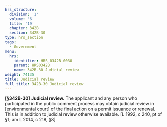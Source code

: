 ```yaml
---
hrs_structure:
  division: '1'
  volume: '6'
  title: '19'
  chapter: 342B
  section: 342B-30
type: hrs_section
tags:
  - Government
menu:
  hrs:
    identifier: HRS_0342B-0030
    parent: HRS0342B
    name: 342B-30 Judicial review
weight: 74135
title: Judicial review
full_title: 342B-30 Judicial review
---
```

**[§342B-30]** **Judicial review.** The applicant and any person who participated in the public comment process may obtain judicial review in [environmental court] of the final action on a permit issuance or renewal. This is in addition to judicial review otherwise available. [L 1992, c 240, pt of §1; am L 2014, c 218, §8]